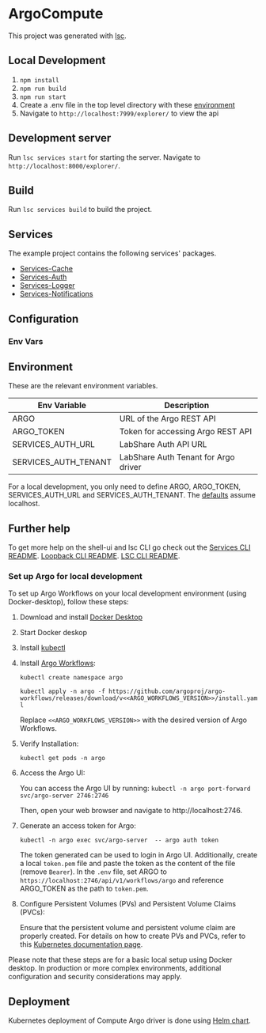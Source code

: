 # ArgoCompute

This project was generated with [lsc](https://github.com/labshare/lsc).

## Local Development

1. `npm install`
2. `npm run build`
3. `npm run start`
4. Create a .env file in the top level directory with these [environment](#environment)
5. Navigate to `http://localhost:7999/explorer/` to view the api

## Development server

Run `lsc services start` for starting the server. Navigate to `http://localhost:8000/explorer/`.

## Build

Run `lsc services build` to build the project.

## Services

The example project contains the following services' packages.

- [Services-Cache](https://github.com/LabShare/services-cache)
- [Services-Auth](https://github.com/LabShare/services-auth)
- [Services-Logger](https://github.com/LabShare/services-logger)
- [Services-Notifications](https://github.com/LabShare/services-notifications)

## Configuration

### Env Vars

## Environment

These are the relevant environment variables.

| Env Variable         | Description                          |
| -------------------- | ------------------------------------ |
| ARGO                 | URL of the Argo REST API             |
| ARGO_TOKEN           | Token for accessing Argo REST API    |
| SERVICES_AUTH_URL    | LabShare Auth API URL                |
| SERVICES_AUTH_TENANT | LabShare Auth Tenant for Argo driver |

For a local development, you only need to define ARGO, ARGO_TOKEN, SERVICES_AUTH_URL and SERVICES_AUTH_TENANT. The [defaults](config/default.js) assume localhost.

## Further help

To get more help on the shell-ui and lsc CLI go check out the
[Services CLI README](https://github.com/angular/services/blob/master/README.md).
[Loopback CLI README](https://github.com/angular/services/blob/master/README.md).
[LSC CLI README](https://loopback.io/index.html).

### Set up Argo for local development

To set up Argo Workflows on your local development environment (using Docker-desktop), follow these steps:

1. Download and install [Docker Desktop](https://www.docker.com/products/docker-desktop/)
2. Start Docker deskop
3. Install [kubectl](https://kubernetes.io/docs/tasks/tools/)
4. Install [Argo Workflows](https://argoproj.github.io/argo-workflows/quick-start/):

    `kubectl create namespace argo`

    `kubectl apply -n argo -f https://github.com/argoproj/argo-workflows/releases/download/v<<ARGO_WORKFLOWS_VERSION>>/install.yaml`

    Replace `<<ARGO_WORKFLOWS_VERSION>>` with the desired version of Argo Workflows.

5. Verify Installation:
    
    `kubectl get pods -n argo`

6. Access the Argo UI:

    You can access the Argo UI by running:
    `kubectl -n argo port-forward svc/argo-server 2746:2746`

    Then, open your web browser and navigate to http://localhost:2746.

7. Generate an access token for Argo:

    `kubectl -n argo exec svc/argo-server  -- argo auth token`

    The token generated can be used to login in Argo UI. Additionally, create a local `token.pem` file and paste the token as the content of the file (remove `Bearer`). In the `.env` file, set ARGO to `https://localhost:2746/api/v1/workflows/argo` and reference ARGO_TOKEN as the path to `token.pem`.

8. Configure Persistent Volumes (PVs) and Persistent Volume Claims (PVCs):

    Ensure that the persistent volume and persistent volume claim are properly created. For details on how to create PVs and PVCs, refer to this [Kubernetes documentation page](https://kubernetes.io/docs/concepts/storage/persistent-volumes/).


Please note that these steps are for a basic local setup using Docker desktop. In production or more complex environments, additional configuration and security considerations may apply. 

## Deployment

Kubernetes deployment of Compute Argo driver is done using [Helm chart](../../deploy/helm/argo-driver).
